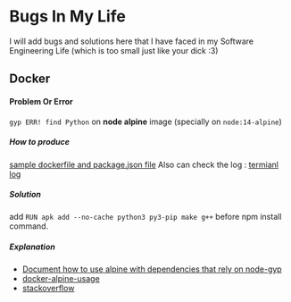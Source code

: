 # Bugs In My Life

I will add bugs and solutions here that I have faced in my Software Engineering Life (which is too small just like your dick :3)

## Docker

#### Problem Or Error

`gyp ERR! find Python` on **node alpine** image (specially on `node:14-alpine`)

##### How to produce

[sample dockerfile and package.json file](./gyp_err_find_python/)
Also can check the log : [termianl log](gyp_err_find_python/error_log.md)

##### Solution

add `RUN apk add --no-cache python3 py3-pip make g++` before npm install command.

##### Explanation

- [Document how to use alpine with dependencies that rely on node-gyp](https://github.com/nodejs/docker-node/issues/282)
- [docker-alpine-usage](https://github.com/gliderlabs/docker-alpine/blob/master/docs/usage.md)
- [stackoverflow](https://stackoverflow.com/questions/54428608/docker-node-alpine-image-build-fails-on-node-gyp)
